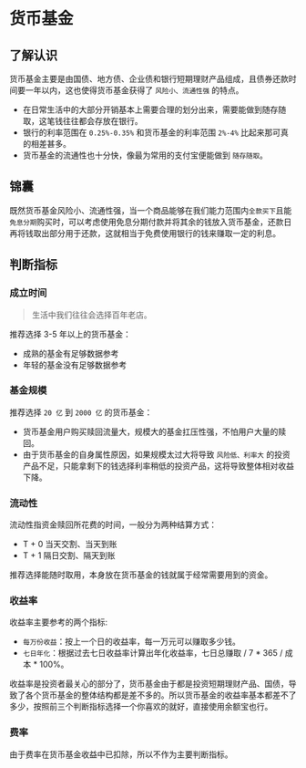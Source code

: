 # 货币基金

## 了解认识

货币基金主要是由国债、地方债、企业债和银行短期理财产品组成，且债券还款时间要一年以内，这也使得货币基金获得了 `风险小、流通性强` 的特点。

- 在日常生活中的大部分开销基本上需要合理的划分出来，需要能做到随存随取，这笔钱往往都会存放在银行。
- 银行的利率范围在 `0.25%-0.35%` 和货币基金的利率范围 `2%-4%` 比起来那可真的相差甚多。
- 货币基金的流通性也十分快，像最为常用的支付宝便能做到 `随存随取`。

## 锦囊

既然货币基金风险小、流通性强，当一个商品能够在我们能力范围内`全款买下`且能`免息分期`购买时，可以考虑使用免息分期付款并将其余的钱放入货币基金，还款日再将钱取出部分用于还款，这就相当于免费使用银行的钱来赚取一定的利息。

## 判断指标

### 成立时间

> 生活中我们往往会选择百年老店。

推荐选择 3-5 年以上的货币基金：

- 成熟的基金有足够数据参考
- 年轻的基金没有足够数据参考

### 基金规模

推荐选择 `20 亿` 到 `2000 亿` 的货币基金：

- 货币基金用户购买赎回流量大，规模大的基金扛压性强，不怕用户大量的赎回。
- 由于货币基金的自身属性原因，如果规模太过大将导致 `风险低、利率大` 的投资产品不足，只能拿剩下的钱选择利率稍低的投资产品，这将导致整体相对收益下降。

### 流动性

流动性指资金赎回所花费的时间，一般分为两种结算方式：

- T + 0 当天交割、当天到账
- T + 1 隔日交割、隔天到账

推荐选择能随时取用，本身放在货币基金的钱就属于经常需要用到的资金。

### 收益率

收益率主要参考的两个指标:

- `每万份收益`：按上一个日的收益率，每一万元可以赚取多少钱。
- `七日年化`：根据过去七日收益率计算出年化收益率，七日总赚取 / 7 \* 365 / 成本 \* 100%。

收益率是投资者最关心的部分了，货币基金由于都是投资短期理财产品、国债，导致了各个货币基金的整体结构都是差不多的。所以货币基金的收益率基本都差不了多少，按照前三个判断指标选择一个你喜欢的就好，直接使用余额宝也行。

### 费率

由于费率在货币基金收益中已扣除，所以不作为主要判断指标。


